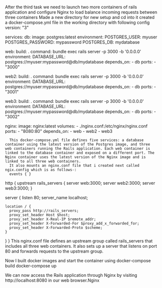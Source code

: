 After the third task we need to launch two more containers of rails application and configure Nginx to load balance incoming requests between three containers
Made a new directory for new setup and cd into it
created a docker-compose.yml file in the working directory with following config
version: "3"

services:
  db:
    image: postgres:latest
    environment:
      POSTGRES_USER: myuser
      POSTGRES_PASSWORD: mypassword
      POSTGRES_DB: mydatabase

  web:
    build: .
    command: bundle exec rails server -p 3000 -b '0.0.0.0'
    environment:
      DATABASE_URL: postgres://myuser:mypassword@db/mydatabase
    depends_on:
      - db
    ports:
      - "3000"

  web2:
    build: .
    command: bundle exec rails server -p 3000 -b '0.0.0.0'
    environment:
      DATABASE_URL: postgres://myuser:mypassword@db/mydatabase
    depends_on:
      - db
    ports:
      - "3001"

  web3:
    build: .
    command: bundle exec rails server -p 3000 -b '0.0.0.0'
    environment:
      DATABASE_URL: postgres://myuser:mypassword@db/mydatabase
    depends_on:
      - db
    ports:
      - "3002"

  nginx:
    image: nginx:latest
    volumes:
      - ./nginx.conf:/etc/nginx/nginx.conf
    ports:
      - "8080:80"
    depends_on:
      - web
      - web2
      - web3
      
      This docker-compose.yml file defines five services: a database container using the latest version of the Postgres image, and three web containers running the Rails application. Each web container is linked to the database container and exposed on a different port. The Nginx container uses the latest version of the Nginx image and is linked to all three web containers. 
      It also mounts an nginx.conf file that i created next called ngix.config which is as follows-:
      events { }

http {
  upstream rails_servers {
    server web:3000;
    server web2:3000;
    server web3:3000;
  }

  server {
    listen 80;
    server_name localhost;

    location / {
      proxy_pass http://rails_servers;
      proxy_set_header Host $host;
      proxy_set_header X-Real-IP $remote_addr;
      proxy_set_header X-Forwarded-For $proxy_add_x_forwarded_for;
      proxy_set_header X-Forwarded-Proto $scheme;
    }
  }
}
This nginx.conf file defines an upstream group called rails_servers that includes all three web containers. It also sets up a server that listens on port 80 and forwards requests to the upstream group.

Now I built docker images and start the container using
docker-compose build
docker-compose up

We can now access the Rails application through Nginx by visiting http://localhost:8080 in our web browser.Nginx 
      
 
